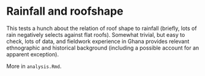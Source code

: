 # Rainfall and roofshape
This tests a hunch about the relation of roof shape to rainfall (briefly, lots of rain negatively selects against flat roofs). Somewhat trivial, but easy to check, lots of data, and fieldwork experience in Ghana provides relevant ethnographic and historical background (including a possible account for an apparent exception).

More in `analysis.Rmd`.
